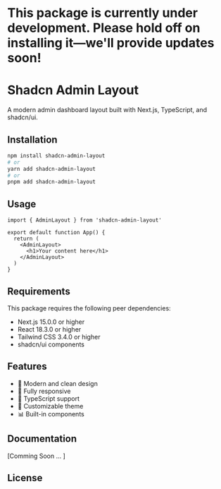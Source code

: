 # This package is currently under development. Please hold off on installing it—we'll provide updates soon!


# Shadcn Admin Layout

A modern admin dashboard layout built with Next.js, TypeScript, and shadcn/ui.

## Installation

```bash
npm install shadcn-admin-layout
# or
yarn add shadcn-admin-layout
# or
pnpm add shadcn-admin-layout
```

## Usage

```tsx
import { AdminLayout } from 'shadcn-admin-layout'

export default function App() {
  return (
    <AdminLayout>
      <h1>Your content here</h1>
    </AdminLayout>
  )
}
```

## Requirements

This package requires the following peer dependencies:

- Next.js 15.0.0 or higher
- React 18.3.0 or higher
- Tailwind CSS 3.4.0 or higher
- shadcn/ui components

## Features

- 🎨 Modern and clean design
- 📱 Fully responsive
- 🎯 TypeScript support
- 🎨 Customizable theme
- 📊 Built-in components

## Documentation

[Comming Soon ... ]

## License
